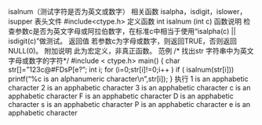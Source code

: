 isalnum（测试字符是否为英文或数字）
相关函数
isalpha，isdigit，islower，isupper
表头文件
#include<ctype.h>
定义函数
int isalnum (int c)
函数说明
检查参数c是否为英文字母或阿拉伯数字，在标准c中相当于使用“isalpha(c) || isdigit(c)”做测试。
返回值
若参数c为字母或数字，则返回TRUE，否则返回NULL(0)。
附加说明
此为宏定义，非真正函数。
范例
/* 找出str 字符串中为英文字母或数字的字符*/
#include < ctype.h>
main()
{
char str[]=”123c@#FDsP[e?”;
int i;
for (i=0;str[i]!=0;i++ )
if ( isalnum(str[i])) printf(“%c is an alphanumeric character\n”,str[i]);
}
执行
1 is an apphabetic character
2 is an apphabetic character
3 is an apphabetic character
c is an apphabetic character
F is an apphabetic character
D is an apphabetic character
s is an apphabetic character
P is an apphabetic character
e is an apphabetic character